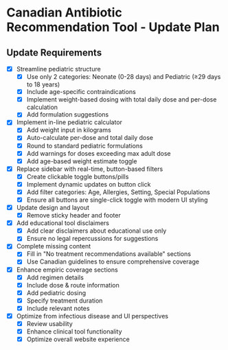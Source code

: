 # Canadian Antibiotic Recommendation Tool - Update Plan

## Update Requirements
- [x] Streamline pediatric structure
  - [x] Use only 2 categories: Neonate (0-28 days) and Pediatric (≥29 days to 18 years)
  - [x] Include age-specific contraindications
  - [x] Implement weight-based dosing with total daily dose and per-dose calculation
  - [x] Add formulation suggestions

- [x] Implement in-line pediatric calculator
  - [x] Add weight input in kilograms
  - [x] Auto-calculate per-dose and total daily dose
  - [x] Round to standard pediatric formulations
  - [x] Add warnings for doses exceeding max adult dose
  - [x] Add age-based weight estimate toggle

- [x] Replace sidebar with real-time, button-based filters
  - [x] Create clickable toggle buttons/pills
  - [x] Implement dynamic updates on button click
  - [x] Add filter categories: Age, Allergies, Setting, Special Populations
  - [x] Ensure all buttons are single-click toggle with modern UI styling

- [x] Update design and layout
  - [x] Remove sticky header and footer

- [x] Add educational tool disclaimers
  - [x] Add clear disclaimers about educational use only
  - [x] Ensure no legal repercussions for suggestions

- [x] Complete missing content
  - [x] Fill in "No treatment recommendations available" sections
  - [x] Use Canadian guidelines to ensure comprehensive coverage

- [x] Enhance empiric coverage sections
  - [x] Add regimen details
  - [x] Include dose & route information
  - [x] Add pediatric dosing
  - [x] Specify treatment duration
  - [x] Include relevant notes

- [x] Optimize from infectious disease and UI perspectives
  - [x] Review usability
  - [x] Enhance clinical tool functionality
  - [x] Optimize overall website experience
